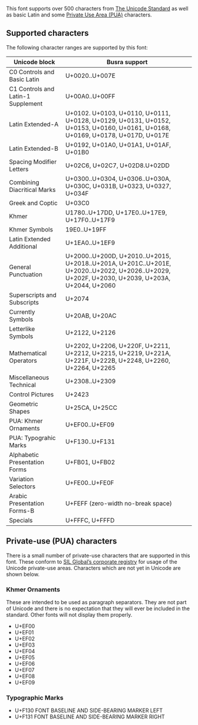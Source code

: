 
This font supports over 500 characters from [The Unicode Standard](https://unicode.org/) as well as basic Latin and some [Private Use Area (PUA)](https://github.com/silnrsi/unicode-resources/blob/main/sil-pua/docs/pua-assignments.md) characters.

## Supported characters

The following character ranges are supported by this font:

Unicode block | Busra support
------------- | ---------------
C0 Controls and Basic Latin|U+0020..U+007E
C1 Controls and Latin-1 Supplement|U+00A0..U+00FF
Latin Extended-A|U+0102. U+0103, U+0110, U+0111, U+0128, U+0129, U+0131, U+0152, U+0153, U+0160, U+0161, U+0168, U+0169, U+0178, U+017D, U+017E
Latin Extended-B|U+0192, U+01A0, U+01A1, U+01AF, U+01B0
Spacing Modifier Letters|U+02C6, U+02C7, U+02D8.U+02DD
Combining Diacritical Marks|U+0300..U+0304, U+0306..U+030A, U+030C, U+031B, U+0323, U+0327, U+034F
Greek and Coptic|U+03C0
Khmer|U1780..U+17DD, U+17E0..U+17E9, U+17F0..U+17F9
Khmer Symbols|19E0..U+19FF
Latin Extended Additional|U+1EA0..U+1EF9
General Punctuation|U+2000..U+200D, U+2010..U+2015, U+2018..U+201A, U+201C..U+201E, U+2020..U+2022, U+2026..U+2029, U+202F, U+2030, U+2039, U+203A, U+2044, U+2060
Superscripts and Subscripts|U+2074
Currently Symbols|U+20AB, U+20AC
Letterlike Symbols|U+2122, U+2126
Mathematical Operators|U+2202, U+2206, U+220F, U+2211, U+2212, U+2215, U+2219, U+221A, U+221F, U+222B, U+2248, U+2260, U+2264, U+2265
Miscellaneous Technical|U+2308..U+2309
Control Pictures|U+2423
Geometric Shapes|U+25CA, U+25CC
PUA: Khmer Ornaments|U+EF00..U+EF09
PUA: Typograhic Marks|U+F130..U+F131
Alphabetic Presentation Forms|U+FB01, U+FB02
Variation Selectors|U+FE00..U+FE0F
Arabic Presentation Forms-B|U+FEFF (zero-width no-break space)
Specials|U+FFFC, U+FFFD

## Private-use (PUA) characters

There is a small number of private-use characters that are supported in this font. These conform to [SIL Global’s corporate registry](https://github.com/silnrsi/unicode-resources/tree/main/sil-pua) for usage of the Unicode private-use areas. Characters which are not yet in Unicode are shown below. 

### Khmer Ornaments

These are intended to be used as paragraph separators. They are not part of Unicode and there is no expectation that they will ever be included in the standard. Other fonts will not display them properly.

- U+EF00
- U+EF01
- U+EF02
- U+EF03
- U+EF04
- U+EF05
- U+EF06
- U+EF07
- U+EF08
- U+EF09

### Typographic Marks

- U+F130  FONT BASELINE AND SIDE-BEARING MARKER LEFT
- U+F131  FONT BASELINE AND SIDE-BEARING MARKER RIGHT
